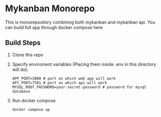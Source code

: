 # Mykanban Monorepo

This is monorepository combining both mykanban and mykanban api. You can build full app through docker compose here

## Build Steps

1. Clone this repo
2. Specify enviroment variables (Placing them inside .env in this directory will do):

    ```env
    APP_PORT=3000 # port on which web app will work
    API_PORT=7501 # port on which api will work
    MYSQL_ROOT_PASSWORD=your-secret-password # password for mysql database
    ```

3. Run docker compose

    ```bash
    docker compose up
    ```
